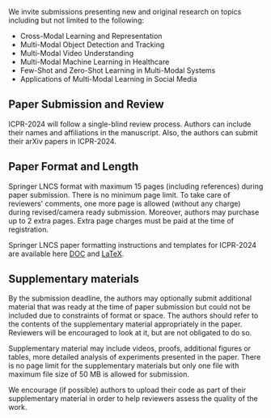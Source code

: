 We invite submissions presenting new and original research on topics including but not limited to the following:

   - Cross-Modal Learning and Representation
   - Multi-Modal Object Detection and Tracking
   - Multi-Modal Video Understanding
   - Multi-Modal Machine Learning in Healthcare
   - Few-Shot and Zero-Shot Learning in Multi-Modal Systems
   - Applications of Multi-Modal Learning in Social Media

## Paper Submission and Review
ICPR-2024 will follow a single-blind review process. Authors can include their names and affiliations in the manuscript. Also, the authors can submit their arXiv papers in ICPR-2024.
## Paper Format and Length
Springer LNCS format with maximum 15 pages (including references) during paper submission. There is no minimum page limit. To take care of reviewers' comments, one more page is allowed (without any charge) during revised/camera ready submission. Moreover, authors may purchase up to 2 extra pages. Extra page charges must be paid at the time of registration.

Springer LNCS paper formatting instructions and templates for ICPR-2024 are available here [DOC](https://icpr2024.org/pdf/ICPR_2024_DOC_Templates.zip) and [LaTeX](https://icpr2024.org/pdf/ICPR_2024_LaTeX_Templates.zip).
## Supplementary materials
By the submission deadline, the authors may optionally submit additional material that was ready at the time of paper submission but could not be included due to constraints of format or space. The authors should refer to the contents of the supplementary material appropriately in the paper. Reviewers will be encouraged to look at it, but are not obligated to do so.

Supplementary material may include videos, proofs, additional figures or tables, more detailed analysis of experiments presented in the paper. There is no page limit for the supplementary materials but only one file with maximum file size of 50 MB is allowed for submission.

We encourage (if possible) authors to upload their code as part of their supplementary material in order to help reviewers assess the quality of the work.
